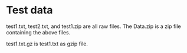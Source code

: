 # Test data

test1.txt, test2.txt, and test1.zip are all raw files.
The Data.zip is a zip file containing the above files.

test1.txt.gz is test1.txt as gzip file.
